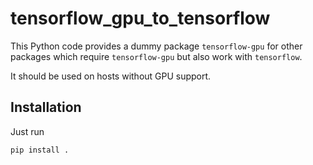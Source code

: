 # tensorflow_gpu_to_tensorflow

This Python code provides a dummy package `tensorflow-gpu` for other packages
which require `tensorflow-gpu` but also work with `tensorflow`.

It should be used on hosts without GPU support.

## Installation

Just run

    pip install .
